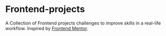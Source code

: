 # Frontend-projects

A Collection of Frontend projects challenges to improve skills in a real-life workflow. Inspired by [Frontend Mentor](https://www.frontendmentor.io).
